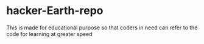 # hacker-Earth-repo
This is made for educational purpose so that coders in need can refer to the code for learning at greater speed
